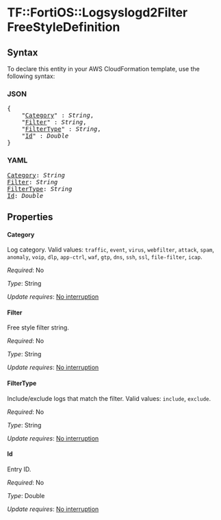 # TF::FortiOS::Logsyslogd2Filter FreeStyleDefinition

## Syntax

To declare this entity in your AWS CloudFormation template, use the following syntax:

### JSON

<pre>
{
    "<a href="#category" title="Category">Category</a>" : <i>String</i>,
    "<a href="#filter" title="Filter">Filter</a>" : <i>String</i>,
    "<a href="#filtertype" title="FilterType">FilterType</a>" : <i>String</i>,
    "<a href="#id" title="Id">Id</a>" : <i>Double</i>
}
</pre>

### YAML

<pre>
<a href="#category" title="Category">Category</a>: <i>String</i>
<a href="#filter" title="Filter">Filter</a>: <i>String</i>
<a href="#filtertype" title="FilterType">FilterType</a>: <i>String</i>
<a href="#id" title="Id">Id</a>: <i>Double</i>
</pre>

## Properties

#### Category

Log category. Valid values: `traffic`, `event`, `virus`, `webfilter`, `attack`, `spam`, `anomaly`, `voip`, `dlp`, `app-ctrl`, `waf`, `gtp`, `dns`, `ssh`, `ssl`, `file-filter`, `icap`.

_Required_: No

_Type_: String

_Update requires_: [No interruption](https://docs.aws.amazon.com/AWSCloudFormation/latest/UserGuide/using-cfn-updating-stacks-update-behaviors.html#update-no-interrupt)

#### Filter

Free style filter string.

_Required_: No

_Type_: String

_Update requires_: [No interruption](https://docs.aws.amazon.com/AWSCloudFormation/latest/UserGuide/using-cfn-updating-stacks-update-behaviors.html#update-no-interrupt)

#### FilterType

Include/exclude logs that match the filter. Valid values: `include`, `exclude`.

_Required_: No

_Type_: String

_Update requires_: [No interruption](https://docs.aws.amazon.com/AWSCloudFormation/latest/UserGuide/using-cfn-updating-stacks-update-behaviors.html#update-no-interrupt)

#### Id

Entry ID.

_Required_: No

_Type_: Double

_Update requires_: [No interruption](https://docs.aws.amazon.com/AWSCloudFormation/latest/UserGuide/using-cfn-updating-stacks-update-behaviors.html#update-no-interrupt)

